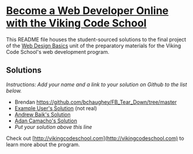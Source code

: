 # [Become a Web Developer Online with the Viking Code School](http://vikingcodeschool.com)

This README file houses the student-sourced solutions to the final project of the [Web Design Basics](http://vikingcodeschool.com/web-design-basics) unit of the preparatory materials for the Viking Code School's web development program.  
## Solutions

*Instructions: Add your name and a link to your solution on Github to the list below.*

* Brendan https://github.com/bchaughey/FB_Tear_Down/tree/master 
* [Example User's Solution](http://github.com/octocat) (not real)
* [Andrew Baik's Solution](https://github.com/strychemi/facebook_teardown)
* [Adan Camacho's Solution](https://github.com/Adancode/Facebook_Design_Project)
* *Put your solution above this line*


Check out [http://vikingcodeschool.com](http://vikingcodeschool.com) to learn more about the program.
